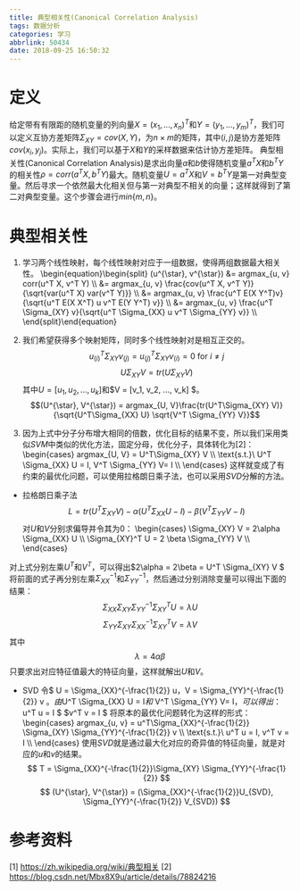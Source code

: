 ```yaml
---
title: 典型相关性(Canonical Correlation Analysis)
tags: 数据分析
categories: 学习
abbrlink: 50434
date: 2018-09-25 16:50:32
---
```

# 定义
给定带有有限距的随机变量的列向量$X = (x_1, ..., x_n)^T$和$Y = (y_1, ..., y_m)^T$，我们可以定义互协方差矩阵$\Sigma_{XY} = cov(X, Y)$，为$n\times m$的矩阵，其中$(i, j)$是协方差矩阵$cov(x_i, y_j)$。实际上，我们可以基于$X$和$Y$的采样数据来估计协方差矩阵。
典型相关性(Canonical Correlation Analysis)是求出向量$a$和$b$使得随机变量$a^T X$和$b^T Y$的相关性$\rho = corr(a^T X, b^T Y)$最大。随机变量$U = a^T X$和$V = b^T Y$是第一对典型变量。然后寻求一个依然最大化相关但与第一对典型不相关的向量；这样就得到了第二对典型变量。这个步骤会进行$min\lbrace m, n\rbrace$。

# 典型相关性
1. 学习两个线性映射，每个线性映射对应于一组数据，使得两组数据最大相关性。
\begin{equation}\begin{split} (u^{\star}, v^{\star}) &= argmax_{u, v} corr(u^T X, v^T Y) \\\\
&= argmax_{u, v} \frac{cov(u^T X, v^T Y)}{\sqrt{var(u^T X) var(v^T Y)}} \\\\
&= argmax_{u, v} \frac{u^T E(X Y^T)v}{\sqrt{u^T E(X X^T) u v^T E(Y Y^T) v}} \\\\
&= argmax_{u, v} \frac{u^T \Sigma_{XY} v}{\sqrt{u^T \Sigma_{XX} u v^T \Sigma_{YY} v}} \\\\
\end{split}\end{equation}

2. 我们希望获得多个映射矩阵，同时多个线性映射对是相互正交的。
$$ u_{(i)}^T \Sigma_{XY} v_{(j)} = u_{(j)}^T \Sigma_{XY} v_{(i)} = 0\  \text {for}\ i\neq j$$
$$ U\Sigma_{XY}V = tr(U\Sigma_{XY} V) $$
其中$U = [u_1, u_2, ..., u_k]$和$V = [v_1, v_2, ..., v_k] $。
$$(U^{\star}, V^{\star}) = argmax_{U, V}\frac{tr(U^T\Sigma_{XY} V)}{\sqrt{U^T\Sigma_{XX} U} \sqrt{V^T \Sigma_{YY} V}}$$

3. 因为上式中分子分布增大相同的倍数，优化目标的结果不变，所以我们采用类似$SVM$中类似的优化方法，固定分母，优化分子，具体转化为[2]：
\begin{cases}
argmax_{U, V} = U^T\Sigma_{XY} V \\\\
\text{s.t.}\ U^T \Sigma_{XX} U = I, V^T \Sigma_{YY} V= I \\\\
\end{cases}
这样就变成了有约束的最优化问题，可以使用拉格朗日乘子法，也可以采用$SVD$分解的方法。

* 拉格朗日乘子法
$$ L = tr(U^T \Sigma_{XY} V) - \alpha  (U^T \Sigma_{XX} U - I)  - \beta (V^T \Sigma_{YY} V - I) $$
对$U$和$V$分别求偏导并令其为0：
\begin{cases}
\Sigma_{XY} V = 2\alpha \Sigma_{XX} U \\\\
\Sigma_{XY}^T U = 2 \beta \Sigma_{YY} V \\\\
\end{cases}

对上式分别左乘$U^T$和$V^T$，可以得出$2\alpha = 2\beta = U^T \Sigma_{XY} V $
将前面的式子再分别左乘$\Sigma_{XX}^{-1}$和$\Sigma_{YY}^{-1}$，然后通过分别消除变量可以得出下面的结果：
$$ \Sigma_{XX}\Sigma_{XY}\Sigma_{YY}^{-1}\Sigma^T_{XY}U = \lambda U $$
$$ \Sigma_{YY}\Sigma_{XY}\Sigma_{XX}^{-1}\Sigma^T_{XY}V = \lambda V $$
其中$$\lambda = 4\alpha \beta $$
只要求出对应特征值最大的特征向量，这样就解出$U$和$V$。

* SVD
令$ U = \Sigma_{XX}^{-\frac{1}{2}} u$，$V = \Sigma_{YY}^{-\frac{1}{2}} v $。
由$U^T \Sigma_{XX} U = I$和$ V^T \Sigma_{YY} V= I$，可以得出：$ u^T u = I $ $v^T v = I $
将原本的最优化问题转化为这样的形式：
\begin{cases}
argmax_{u, v} = u^T\Sigma_{XX}^{-\frac{1}{2}} \Sigma_{XY} \Sigma_{YY}^{-\frac{1}{2}} v \\\\
\text{s.t.}\ u^T u = I, v^T v = I  \\\\
\end{cases}
使用$SVD$就是通过最大化对应的奇异值的特征向量，就是对应的$u$和$v$的结果。
$$ T = \Sigma_{XX}^{-\frac{1}{2}}\Sigma_{XY} \Sigma_{YY}^{-\frac{1}{2}}  $$
$$ (U^{\star}, V^{\star}) = (\Sigma_{XX}^{-\frac{1}{2}}U_{SVD}, \Sigma_{YY}^{-\frac{1}{2}} V_{SVD}) $$


# 参考资料
[1] https://zh.wikipedia.org/wiki/典型相关
[2] https://blog.csdn.net/Mbx8X9u/article/details/78824216
